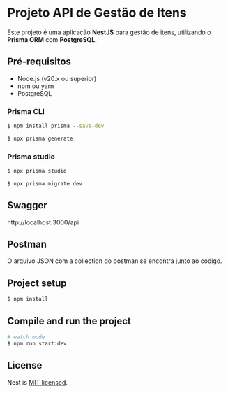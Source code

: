 # Projeto API de Gestão de Itens

Este projeto é uma aplicação **NestJS** para gestão de itens, utilizando o **Prisma ORM** com **PostgreSQL**.

## Pré-requisitos

- Node.js (v20.x ou superior)
- npm ou yarn
- PostgreSQL

### Prisma CLI

```bash
$ npm install prisma --save-dev

$ npx prisma generate
```

### Prisma studio

```bash
$ npx prisma studio

$ npx prisma migrate dev
```

## Swagger

http://localhost:3000/api

## Postman

O arquivo JSON com a collection do postman se encontra junto ao código.

## Project setup

```bash
$ npm install
```

## Compile and run the project

```bash
# watch mode
$ npm run start:dev
```

## License

Nest is [MIT licensed](https://github.com/nestjs/nest/blob/master/LICENSE).

